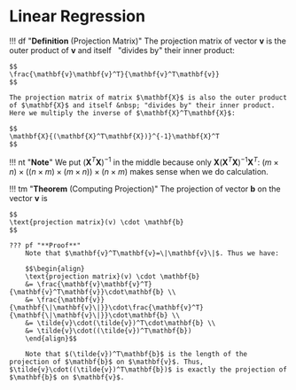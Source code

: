 # Linear Regression

!!! df "**Definition** (Projection Matrix)"
    The projection matrix of vector $\mathbf{v}$ is the outer product of $\mathbf{v}$ and itself &nbsp; "divides by" their inner product:

    $$
    \frac{\mathbf{v}\mathbf{v}^T}{\mathbf{v}^T\mathbf{v}}
    $$

    The projection matrix of matrix $\mathbf{X}$ is also the outer product of $\mathbf{X}$ and itself &nbsp; "divides by" their inner product. Here we multiply the inverse of $\mathbf{X}^T\mathbf{X}$:

    $$
    \mathbf{X}{(\mathbf{X}^T\mathbf{X})}^{-1}\mathbf{X}^T 
    $$

!!! nt "**Note**"
    We put ${(\mathbf{X}^T\mathbf{X})}^{-1}$ in the middle because only $\mathbf{X}{(\mathbf{X}^T\mathbf{X})}^{-1}\mathbf{X}^T$: $(m\times n)\times((n\times m)\times(m\times n))\times(n\times m)$ makes sense when we do calculation.
      
!!! tm "**Theorem** (Computing Projection)"
    The projection of vector $\mathbf{b}$ on the vector $\mathbf{v}$ is

    $$
    \text{projection matrix}(v) \cdot \mathbf{b}
    $$

    ??? pf "**Proof**"
        Note that $\mathbf{v}^T\mathbf{v}=\|\mathbf{v}\|$. Thus we have:

        $$\begin{align}
        \text{projection matrix}(v) \cdot \mathbf{b}
        &= \frac{\mathbf{v}\mathbf{v}^T}{\mathbf{v}^T\mathbf{v}}\cdot\mathbf{b} \\
        &= \frac{\mathbf{v}}{\mathbf{\|\mathbf{v}\|}}\cdot\frac{\mathbf{v}^T}{\mathbf{\|\mathbf{v}\|}}\cdot\mathbf{b} \\
        &= \tilde{v}\cdot(\tilde{v})^T\cdot\mathbf{b} \\
        &= \tilde{v}\cdot((\tilde{v})^T\mathbf{b})
        \end{align}$$

        Note that $(\tilde{v})^T\mathbf{b}$ is the length of the projection of $\mathbf{b}$ on $\mathbf{v}$. Thus, $\tilde{v}\cdot((\tilde{v})^T\mathbf{b})$ is exactly the projection of $\mathbf{b}$ on $\mathbf{v}$.
